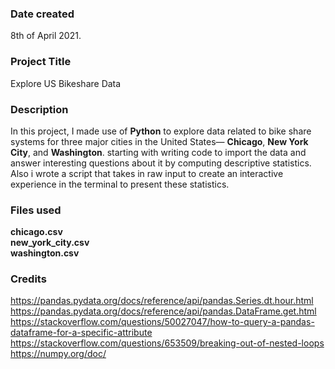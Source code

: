 
### Date created
8th of April 2021.

### Project Title
Explore US Bikeshare Data

### Description
In this project, I made use of **Python** to explore data related to bike share systems for three major cities in the United States— **Chicago**, **New York City**, and **Washington**. starting with writing code to import the data and answer interesting questions about it by computing descriptive statistics. Also i wrote a script that takes in raw input to create an interactive experience in the terminal to present these statistics.

### Files used
**chicago.csv**\
**new_york_city.csv**\
**washington.csv**

### Credits
https://pandas.pydata.org/docs/reference/api/pandas.Series.dt.hour.html
https://pandas.pydata.org/docs/reference/api/pandas.DataFrame.get.html
https://stackoverflow.com/questions/50027047/how-to-query-a-pandas-dataframe-for-a-specific-attribute
https://stackoverflow.com/questions/653509/breaking-out-of-nested-loops
https://numpy.org/doc/
